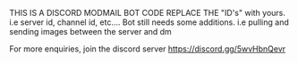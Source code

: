 THIS IS A DISCORD MODMAIL BOT CODE
REPLACE THE "ID's" with yours. i.e server id, channel id, etc....
Bot still needs some additions. i.e pulling and sending images between the server and dm

For more enquiries, join the discord server https://discord.gg/5wvHbnQevr
